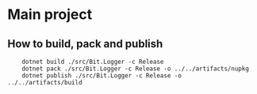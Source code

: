 # Main project

## How to build, pack and publish
```
    dotnet build ./src/Bit.Logger -c Release
    dotnet pack ./src/Bit.Logger -c Release -o ../../artifacts/nupkg
    dotnet publish ./src/Bit.Logger -c Release -o ../../artifacts/build
``` 

